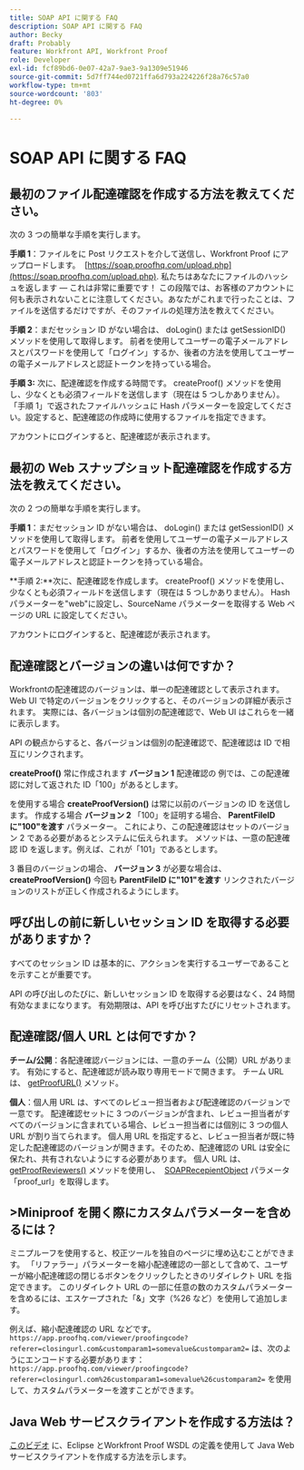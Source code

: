```yaml
---
title: SOAP API に関する FAQ
description: SOAP API に関する FAQ
author: Becky
draft: Probably
feature: Workfront API, Workfront Proof
role: Developer
exl-id: fcf89bd6-0e07-42a7-9ae3-9a1309e51946
source-git-commit: 5d7ff744ed0721ffa6d793a224226f28a76c57a0
workflow-type: tm+mt
source-wordcount: '803'
ht-degree: 0%

---
```


# SOAP API に関する FAQ

## 最初のファイル配達確認を作成する方法を教えてください。

次の 3 つの簡単な手順を実行します。

**手順 1**：ファイルをに Post リクエストを介して送信し、Workfront Proof にアップロードします。  [https://soap.proofhq.com/upload.php](https://soap.proofhq.com/upload.php). 私たちはあなたにファイルのハッシュを返します — これは非常に重要です！ この段階では、お客様のアカウントに何も表示されないことに注意してください。あなたがこれまで行ったことは、ファイルを送信するだけですが、そのファイルの処理方法を教えてください。

**手順 2**：まだセッション ID がない場合は、 doLogin() または getSessionID() メソッドを使用して取得します。 前者を使用してユーザーの電子メールアドレスとパスワードを使用して「ログイン」するか、後者の方法を使用してユーザーの電子メールアドレスと認証トークンを持っている場合。

**手順 3:** 次に、配達確認を作成する時間です。 createProof() メソッドを使用し、少なくとも必須フィールドを送信します（現在は 5 つしかありません）。 「手順 1」で返されたファイルハッシュに Hash パラメーターを設定してください。設定すると、配達確認の作成時に使用するファイルを指定できます。

アカウントにログインすると、配達確認が表示されます。

## 最初の Web スナップショット配達確認を作成する方法を教えてください。

次の 2 つの簡単な手順を実行します。

**手順 1**：まだセッション ID がない場合は、 doLogin() または getSessionID() メソッドを使用して取得します。 前者を使用してユーザーの電子メールアドレスとパスワードを使用して「ログイン」するか、後者の方法を使用してユーザーの電子メールアドレスと認証トークンを持っている場合。

**手順 2:**次に、配達確認を作成します。 createProof() メソッドを使用し、少なくとも必須フィールドを送信します（現在は 5 つしかありません）。 Hash パラメーターを&quot;web&quot;に設定し、SourceName パラメーターを取得する Web ページの URL に設定してください。

アカウントにログインすると、配達確認が表示されます。

## 配達確認とバージョンの違いは何ですか？

Workfrontの配達確認のバージョンは、単一の配達確認として表示されます。 Web UI で特定のバージョンをクリックすると、そのバージョンの詳細が表示されます。 実際には、各バージョンは個別の配達確認で、Web UI はこれらを一緒に表示します。

API の観点からすると、各バージョンは個別の配達確認で、配達確認は ID で相互にリンクされます。

**createProof()** 常に作成されます **バージョン 1** 配達確認の 例では、この配達確認に対して返された ID「100」があるとします。

を使用する場合 **createProofVersion()** は常に以前のバージョンの ID を送信します。 作成する場合 **バージョン 2** 「100」を証明する場合、 **ParentFileID に&quot;100&quot;を渡す** パラメーター。 これにより、この配達確認はセットのバージョン 2 である必要があるとシステムに伝えられます。 メソッドは、一意の配達確認 ID を返します。例えば、これが「101」であるとします。

3 番目のバージョンの場合、 **バージョン 3** が必要な場合は、 **createProofVersion()** 今回も **ParentFileID に&quot;101&quot;を渡す** リンクされたバージョンのリストが正しく作成されるようにします。

## 呼び出しの前に新しいセッション ID を取得する必要がありますか？

すべてのセッション ID は基本的に、アクションを実行するユーザーであることを示すことが重要です。 

API の呼び出しのたびに、新しいセッション ID を取得する必要はなく、24 時間有効なままになります。 有効期限は、API を呼び出すたびにリセットされます。

## 配達確認/個人 URL とは何ですか？

**チーム/公開**：各配達確認バージョンには、一意のチーム（公開）URL があります。 有効にすると、配達確認が読み取り専用モードで開きます。 チーム URL は、 [getProofURL()](https://api.proofhq.com/home/proofs/getproofurl.html) メソッド。

**個人**：個人用 URL は、すべてのレビュー担当者および配達確認のバージョンで一意です。 配達確認セットに 3 つのバージョンが含まれ、レビュー担当者がすべてのバージョンに含まれている場合、レビュー担当者には個別に 3 つの個人 URL が割り当てられます。 個人用 URL を指定すると、レビュー担当者が既に特定した配達確認のバージョンが開きます。そのため、配達確認の URL は安全に保たれ、共有されないようにする必要があります。 個人 URL は、 [getProofReviewers()](https://api.proofhq.com/home/proofs/getproofreviewers.html) メソッドを使用し、  [SOAPRecepientObject](https://api.proofhq.com/home/objects/soaprecipientobject.html) パラメータ「proof_url」を取得します。

## >Miniproof を開く際にカスタムパラメーターを含めるには？

ミニプルーフを使用すると、校正ツールを独自のページに埋め込むことができます。 「リファラー」パラメーターを縮小配達確認の一部として含めて、ユーザーが縮小配達確認の閉じるボタンをクリックしたときのリダイレクト URL を指定できます。 このリダイレクト URL の一部に任意の数のカスタムパラメーターを含めるには、エスケープされた「&amp;」文字（%26 など）を使用して追加します。

例えば、縮小配達確認の URL などです。
`https://app.proofhq.com/viewer/proofingcode?referer=closingurl.com&customparam1=somevalue&customparam2=` は、次のようにエンコードする必要があります： 
`https://app.proofhq.com/viewer/proofingcode?referer=closingurl.com%26customparam1=somevalue%26customparam2=` を使用して、カスタムパラメーターを渡すことができます。

## Java Web サービスクライアントを作成する方法は？

[このビデオ](https://screencast.com/t/xsSNrqs5b) に、Eclipse とWorkfront Proof WSDL の定義を使用して Java Web サービスクライアントを作成する方法を示します。

